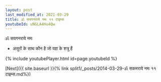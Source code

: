 ```yaml
---
layout: post
last_modified_at: 2021-03-29
title: ॐ सयगनराये नमः ११ टाइम्स
youtubeId: uNGLA4Hu4Qw
---
```

 
 
 ॐ सयगनराये नमः  
 
 -  असुरों के साथ कौन है जो यज्ञ के शत्रु हैं 
 
  
 
  
 
 
 
 
 
 


{% include youtubePlayer.html id=page.youtubeId %}
 
[Next]({{ site.baseurl }}{% link  split1/_posts/2014-03-29-ॐ सकमराये नमः ११ टाइम्स.md%})
 
